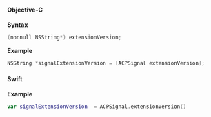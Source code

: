#### Objective-C

**Syntax**

```objectivec
(nonnull NSString*) extensionVersion;
```

**Example**

```objectivec
NSString *signalExtensionVersion = [ACPSignal extensionVersion];
```

#### Swift

**Example**

```swift
var signalExtensionVersion  = ACPSignal.extensionVersion()
```

